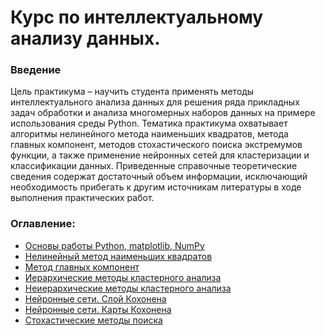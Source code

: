 
# Курс по интеллектуальному анализу данных. 

### Введение
Цель практикума – научить студента применять методы интеллектуального
анализа данных для решения ряда прикладных задач обработки и анализа
многомерных наборов данных на примере использования среды Python.
Тематика практикума охватывает алгоритмы нелинейного метода наименьших квадратов, метода главных компонент, методов стохастического поиска экстремумов функции, а также применение нейронных сетей для кластеризации и классификации данных. Приведенные справочные теоретические сведения содержат достаточный объем информации, исключающий необходимость прибегать к другим источникам литературы в ходе выполнения практических работ.



### Оглавление:

* [Основы работы Python, matplotlib, NumPy ](Task1)
* [Нелинейный метод наименьших квадратов](Task2)
* [Метод главных компонент](Task3)
* [Иерархические методы кластерного анализа](Task4)
* [Неиерархические методы кластерного анализа](Task5)
* [Нейронные сети. Слой Кохонена](Task6)
* [Нейронные сети. Карты Кохонена](Task7)
* [Стохастические методы поиска](Task8)

